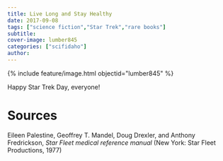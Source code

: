 ```yaml
---
title: Live Long and Stay Healthy
date: 2017-09-08
tags: ["science fiction","Star Trek","rare books"]
subtitle: 
cover-image: lumber845
categories: ["scifidaho"]
author:
---
```


{% include feature/image.html objectid="lumber845" %}

Happy Star Trek Day, everyone!

# Sources

Eileen Palestine, Geoffrey T. Mandel, Doug Drexler, and Anthony Fredrickson, *Star Fleet medical reference manual* (New York: Star Fleet Productions, 1977)